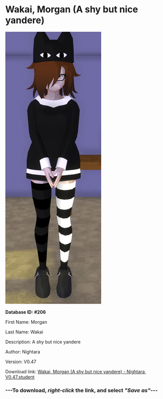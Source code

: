 # Wakai, Morgan (A shy but nice yandere)

<img src="https://raw.githubusercontent.com/Arbiter1223/Daigaku-Gurashi-Custom-Students/master/Students/Files/Wakai%2C%20Morgan%20(A%20shy%20but%20nice%20yandere).png" title="Wakai, Morgan (A shy but nice yandere) - Nightara, V0.47">

**Database ID: #206**

First Name: Morgan

Last Name: Wakai

Description: A shy but nice yandere

Author: Nightara

Version: V0.47

Download link: <a href="https://raw.githubusercontent.com/Arbiter1223/Daigaku-Gurashi-Custom-Students/master/Students/Files/Wakai%2C%20Morgan%20(A%20shy%20but%20nice%20yandere)%20-%20Nightara%2C%20V0.47.student">Wakai, Morgan (A shy but nice yandere) - Nightara, V0.47.student</a>

### ---**To download, _right-click_ the link, and select _"Save as"_**---
